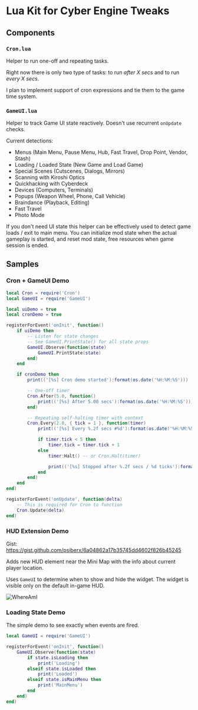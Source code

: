 # Lua Kit for Cyber Engine Tweaks

## Components

### `Cron.lua`

Helper to run one-off and repeating tasks.

Right now there is only two type of tasks: to run *after X secs* and to run *every X secs*.  

I plan to implement support of cron expressions and tie them to the game time system.

### `GameUI.lua` 

Helper to track Game UI state reactively. 
Doesn't use recurrent `onUpdate` checks. 

Current detections:
 
- Menus (Main Menu, Pause Menu, Hub, Fast Travel, Drop Point, Vendor, Stash)
- Loading / Loaded State (New Game and Load Game)
- Special Scenes (Cutscenes, Dialogs, Mirrors)
- Scanning with Kiroshi Optics
- Quickhacking with Cyberdeck
- Devices (Computers, Terminals)
- Popups (Weapon Wheel, Phone, Call Vehicle)
- Braindance (Playback, Editing)
- Fast Travel
- Photo Mode

If you don't need UI state this helper can be effectively used to detect game loads / exit to main menu.
You can initialize mod state when the actual gameplay is started, and reset mod state, free resources when game session is ended.

## Samples

### Cron + GameUI Demo

```lua
local Cron = require('Cron')
local GameUI = require('GameUI')

local uiDemo = true
local cronDemo = true

registerForEvent('onInit', function()
	if uiDemo then
		-- Listen for state changes
		-- See GameUI.PrintState() for all state props
		GameUI.Observe(function(state)
			GameUI.PrintState(state)
		end)
	end

	if cronDemo then
		print(('[%s] Cron demo started'):format(os.date('%H:%M:%S')))

		-- One-off timer
		Cron.After(5.0, function()
			print(('[%s] After 5.00 secs'):format(os.date('%H:%M:%S')))
		end)

		-- Repeating self-halting timer with context
		Cron.Every(2.0, { tick = 1 }, function(timer)
			print(('[%s] Every %.2f secs #%d'):format(os.date('%H:%M:%S'), timer.interval, timer.tick))

			if timer.tick < 5 then
				timer.tick = timer.tick + 1
			else
				timer:Halt() -- or Cron.Halt(timer)

				print(('[%s] Stopped after %.2f secs / %d ticks'):format(os.date('%H:%M:%S'), timer.interval * timer.tick, timer.tick))
			end
		end)
	end
end)

registerForEvent('onUpdate', function(delta)
	-- This is required for Cron to function
	Cron.Update(delta)
end)
```

### HUD Extension Demo

Gist: https://gist.github.com/psiberx/6a04862a17b35745dd4602f826b45245

Adds new HUD element near the Mini Map with the info about current player location.

Uses `GameUI` to determine when to show and hide the widget.
The widget is visible only on the default in-game HUD.

![WhereAmI](https://siberx.dev/cp2077-cet-demos/whereami-210223.jpg)

### Loading State Demo

The simple demo to see exactly when events are fired.

```lua
local GameUI = require('GameUI')

registerForEvent('onInit', function()
    GameUI.Observe(function(state)
        if state.isLoading then
            print('Loading')
        elseif state.isLoaded then
            print('Loaded')
        elseif state.isMainMenu then
            print('MainMenu')
        end
    end)
end)
```
